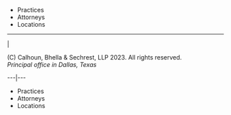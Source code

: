   * Practices 
  * Attorneys 
  * Locations 

* * *

|

 (C) Calhoun, Bhella & Sechrest, LLP 2023. All rights reserved.  
 _Principal office in Dallas, Texas_  
  
---|---  
  
  * Practices 
  * Attorneys 
  * Locations 

